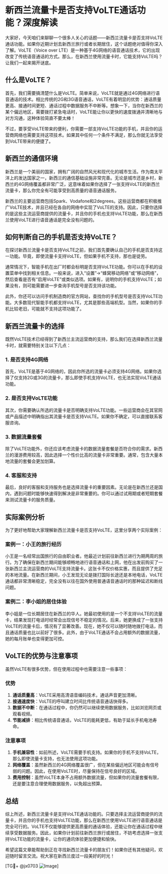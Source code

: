 # 新西兰流量卡是否支持VoLTE通话功能？深度解读

大家好，今天咱们来聊聊一个很多人关心的话题——新西兰流量卡是否支持VoLTE通话功能。如果你近期计划去新西兰旅行或者长期居住，这个话题绝对值得你深入了解。VoLTE（Voice over LTE）是一种基于4G网络的语音通话技术，它的出现改变了传统语音通话的方式。那么，在新西兰使用流量卡时，它能支持VoLTE吗？让我们一起来揭开谜底。

## 什么是VoLTE？

首先，我们需要搞清楚什么是VoLTE。简单来说，VoLTE就是通过4G网络进行语音通话的技术。相比传统的2G和3G语音通话，VoLTE有着明显的优势：通话质量更高、接通时间更短、通话过程中数据服务不中断等。想象一下，当你在新西兰的某个偏远地区，需要拨打紧急电话时，VoLTE能让你以更快的速度拨通并清晰地与对方沟通，这种体验简直不要太棒！

不过，要享受VoLTE带来的便利，你需要一部支持VoLTE功能的手机，并且你的运营商网络也需要支持这项技术。如果其中任何一个条件不满足，那么你就无法享受到VoLTE带来的便捷了。

## 新西兰的通信环境

新西兰是一个美丽的国家，拥有广阔的自然风光和现代化的城市生活。作为南太平洋上的发达国家之一，新西兰的通信基础设施非常完善。无论是城市还是乡村，新西兰的4G网络覆盖都非常广泛，这意味着如果你选择了一张支持VoLTE的新西兰流量卡，那么你完全有可能享受到高质量的语音通话服务。

新西兰的主要运营商包括Spark、Vodafone和2degrees。这些运营商都在积极推广VoLTE技术，并且已经在各自的网络中实现了VoLTE的支持。因此，只要你选择的是这些主流运营商提供的流量卡，并且你的手机也支持VoLTE功能，那么在新西兰使用VoLTE进行语音通话是完全没有问题的。

## 如何判断自己的手机是否支持VoLTE？

在探讨新西兰流量卡是否支持VoLTE之前，我们首先要确认自己的手机是否支持这一功能。毕竟，即使流量卡支持VoLTE，但如果手机不支持，那也是徒劳。

通常情况下，智能手机在出厂时都会标明是否支持VoLTE功能。你可以在手机的设置菜单中找到相关信息。一般来说，进入“设置”->“蜂窝移动网络”或“移动网络”，然后查看是否有“启用VoLTE”或类似选项。如果有，说明你的手机支持VoLTE；如果没有，则可能需要进一步查询手机型号是否支持该功能。

此外，你还可以访问手机制造商的官方网站，查找你的手机型号是否支持VoLTE功能。大多数现代智能手机都支持VoLTE，尤其是那些高端机型。当然，如果你的手机比较老旧，可能就不支持这项功能了。

## 新西兰流量卡的选择

既然VoLTE技术已经得到了新西兰主流运营商的支持，那么我们在选择新西兰流量卡时，就需要特别关注以下几点：

### 1. 是否支持4G网络

首先，VoLTE是基于4G网络的，因此你所选的流量卡必须支持4G网络。如果你选择了仅支持2G或3G的流量卡，那么即使手机支持VoLTE，也无法实现VoLTE通话功能。

### 2. 是否支持VoLTE功能

其次，你需要确认所选的流量卡是否明确支持VoLTE功能。一些运营商会在其官网或产品描述中明确指出其流量卡是否支持VoLTE。如果你不确定，可以直接联系客服咨询。

### 3. 数据流量套餐

除了VoLTE功能外，你还应该考虑流量卡的数据流量套餐是否符合你的需求。新西兰的漫游费用较高，因此选择一个性价比高的流量卡非常重要。通常，包含大量本地流量的套餐会更加划算。

### 4. 客服和支持

最后，良好的客服和支持服务也是选择流量卡的重要因素。无论是在新西兰还是国内，遇到问题时能够快速得到解决是非常重要的。你可以通过试用期或者短期套餐来测试流量卡的服务质量。

## 实际案例分析

为了更好地帮助大家理解新西兰流量卡是否支持VoLTE，这里分享两个实际案例：

### 案例一：小王的旅行经历

小王是一名经常出国旅行的自由职业者。他最近计划前往新西兰进行为期两周的旅行。为了确保在新西兰期间能够顺畅地进行语音通话和上网，他在出发前购买了一张新西兰主流运营商的VoLTE支持流量卡。这张卡不仅价格实惠，而且提供了充足的本地流量。在新西兰期间，小王发现无论是拨打国际长途还是本地电话，VoLTE通话都非常清晰稳定，完全没有以往在国外使用普通语音通话时的那种延迟和断线问题。

### 案例二：李小姐的居住体验

李小姐是一位长期居住在新西兰的华人。她最初使用的是一个不支持VoLTE的流量卡，结果发现打电话时经常会出现信号不稳定的情况。后来，她更换成了一张支持VoLTE的流量卡后，情况有了显著改善。现在，她不仅可以随时随地拨打电话，而且通话质量也比以前好了很多。此外，由于VoLTE通话不会占用额外的数据流量，她的每月账单也变得更加可控。

## VoLTE的优势与注意事项

虽然VoLTE有很多优势，但在使用过程中也需要注意一些事项：

### 优势

1. **通话质量高**：VoLTE采用高清语音编码技术，通话声音更加清晰。
2. **接通速度快**：VoLTE的呼叫建立时间比传统语音通话快得多。
3. **数据不中断**：在通话过程中，你仍然可以继续使用数据服务，比如浏览网页或观看视频。
4. **节能减排**：相比传统语音通话，VoLTE的能耗更低，有助于延长手机电池寿命。

### 注意事项

1. **手机兼容性**：如前所述，VoLTE需要手机支持。如果你的手机不支持VoLTE，那么即使流量卡支持，也无法使用这项功能。
2. **网络覆盖**：虽然新西兰的4G网络覆盖很广，但在某些偏远地区可能会有信号弱的问题。因此，在使用VoLTE时，尽量保持在信号良好的区域。
3. **费用控制**：虽然VoLTE本身不占用额外数据流量，但如果你的流量套餐有限，还是要注意合理使用数据服务，以免超出预算。

## 总结

综上所述，新西兰流量卡是支持VoLTE通话功能的。只要选择主流运营商提供的流量卡，并且你的手机也支持VoLTE功能，那么在新西兰使用VoLTE进行语音通话是完全可行的。VoLTE不仅能够提供更高质量的通话体验，还能让你在通话过程中继续享受数据服务。因此，如果你计划前往新西兰旅行或居住，不妨考虑选择一张支持VoLTE功能的流量卡，让你的通讯体验更加便捷和愉快。

希望这篇文章能帮助到正在寻找新西兰流量卡的朋友们！如果你还有其他疑问，欢迎随时留言交流。祝大家在新西兰度过一段美好的时光！

[TG💪+ @jx0703 ![Image](https://github.com/user-attachments/assets/dbca1d08-cadb-493c-b0ec-ad6f7a83f270)]